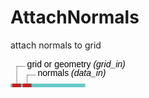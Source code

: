 
# AttachNormals
attach normals to grid

<svg width="85.39999999999999em" height="7.6em" >
<style>.text { font: normal 1.0em sans-serif;}tspan{ font: italic 1.0em sans-serif;}.moduleName{ font: bold 1.0em sans-serif;}</style>
<rect x="0em" y="2.8em" width="8.54em" height="3.0em" rx="0.1em" ry="0.1em" style="fill:#64c8c8ff;" />
<rect x="0.2em" y="2.8em" width="1.0em" height="1.0em" rx="0.0em" ry="0.0em" style="fill:#c81e1eff;" >
<title>grid_in</title></rect>
<rect x="0.7em" y="0.7999999999999998em" width="0.03333333333333333em" height="2.0em" rx="0.0em" ry="0.0em" style="fill:#000000;" />
<rect x="0.7em" y="0.7999999999999998em" width="1.0em" height="0.03333333333333333em" rx="0.0em" ry="0.0em" style="fill:#000000;" />
<text x="1.9em" y="0.8999999999999998em" class="text" >grid or geometry<tspan> (grid_in)</tspan></text>
<rect x="1.4em" y="2.8em" width="1.0em" height="1.0em" rx="0.0em" ry="0.0em" style="fill:#c81e1eff;" >
<title>data_in</title></rect>
<rect x="1.9em" y="1.7999999999999998em" width="0.03333333333333333em" height="1.0em" rx="0.0em" ry="0.0em" style="fill:#000000;" />
<rect x="1.9em" y="1.7999999999999998em" width="1.0em" height="0.03333333333333333em" rx="0.0em" ry="0.0em" style="fill:#000000;" />
<text x="3.0999999999999996em" y="1.9em" class="text" >normals<tspan> (data_in)</tspan></text>
<text x="0.2em" y="4.65em" class="moduleName" >AttachNormals</text><rect x="0.2em" y="4.8em" width="1.0em" height="1.0em" rx="0.0em" ry="0.0em" style="fill:#c8c81eff;" >
<title>grid_out</title></rect>
<rect x="0.7em" y="5.8em" width="0.03333333333333333em" height="1.0em" rx="0.0em" ry="0.0em" style="fill:#000000;" />
<rect x="0.7em" y="6.8em" width="1.0em" height="0.03333333333333333em" rx="0.0em" ry="0.0em" style="fill:#000000;" />
<text x="1.9em" y="6.8999999999999995em" class="text" >grid with attached normals<tspan> (grid_out)</tspan></text>
</svg>

